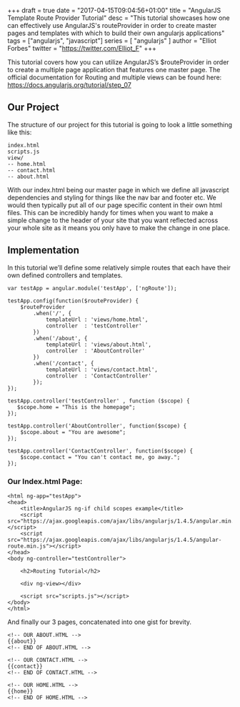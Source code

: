 +++
draft = true
date = "2017-04-15T09:04:56+01:00"
title = "AngularJS Template Route Provider Tutorial"
desc = "This tutorial showcases how one can effectively use AngularJS's routeProvider in order to create master pages and templates with which to build their own angularjs applications"
tags = ["angularjs", "javascript"]
series = [ "angularjs" ]
author = "Elliot Forbes"
twitter = "https://twitter.com/Elliot_F"
+++

<p>This tutorial covers how you can utilize AngularJS’s $routeProvider in order to create a multiple page application that features one master page. The official documentation for Routing and multiple views can be found here: <a href="https://docs.angularjs.org/tutorial/step_07" target="_blank">https://docs.angularjs.org/tutorial/step_07 </a></p>

<h2>Our Project</h2>

<p>The structure of our project for this tutorial is going to look a little something like this:</p>

~~~
index.html
scripts.js
view/
-- home.html
-- contact.html
-- about.html
~~~

<p>With our index.html being our master page in which we define all javascript dependencies and styling for things like the nav bar and footer etc. We would then typically put all of our page specific content in their own html files. This can be incredibly handy for times when you want to make a simple change to the header of your site that you want reflected across your whole site as it means you only have to make the change in one place.</p>

<h2>Implementation</h2>

<p>In this tutorial we’ll define some relatively simple routes that each have their own defined controllers and templates.</p>

~~~
var testApp = angular.module('testApp', ['ngRoute']);

testApp.config(function($routeProvider) {
    $routeProvider
        .when('/', {
            templateUrl : 'views/home.html',
            controller  : 'testController'
        })
        .when('/about', {
            templateUrl : 'views/about.html',
            controller  : 'AboutController'
        })
        .when('/contact', {
            templateUrl : 'views/contact.html',
            controller  : 'ContactController'
        });
});

testApp.controller('testController' , function ($scope) {
   $scope.home = "This is the homepage";
});

testApp.controller('AboutController', function($scope) {
    $scope.about = "You are awesome";
});

testApp.controller('ContactController', function($scope) {
    $scope.contact = "You can't contact me, go away.";
});
~~~

<h3>Our Index.html Page:</h3>

~~~
<html ng-app="testApp">
<head>
    <title>AngularJS ng-if child scopes example</title>
    <script src="https://ajax.googleapis.com/ajax/libs/angularjs/1.4.5/angular.min.js"></script>
    <script src="https://ajax.googleapis.com/ajax/libs/angularjs/1.4.5/angular-route.min.js"></script>
</head>
<body ng-controller="testController">
    
    <h2>Routing Tutorial</h2>
    
    <div ng-view></div>
    
    <script src="scripts.js"></script>
</body>
</html>
~~~

<p>And finally our 3 pages, concatenated into one gist for brevity.</p>


~~~
<!-- OUR ABOUT.HTML -->
{{about}}
<!-- END OF ABOUT.HTML -->

<!-- OUR CONTACT.HTML -->
{{contact}}
<!-- END OF CONTACT.HTML -->

<!-- OUR HOME.HTML -->
{{home}}
<!-- END OF HOME.HTML -->
~~~